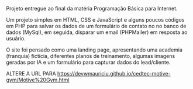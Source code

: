 Projeto entregue ao final da matéria Programação Básica para Internet.

Um projeto simples em HTML, CSS e JavaScript e alguns poucos códigos em PHP para salvar os dados de um formulário de contato no no banco de dados (MySql), em seguida, disparar um email (PHPMailer) em resposta ao usuário.

O site foi pensado como uma landing page, apresentando uma academia (franquia) fictícia, diferentes planos de treinamento, algumas imagens geradas por IA e um formulário para capturar dados do lead/cliente.

ALTERE A URL PARA
https://devwmauriciu.github.io/cedtec-motive-gym/Motive%20Gym.html
